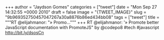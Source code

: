 
+++
author = "Jaydson Gomes"
categories = ["tweet"]
date = "Mon Sep 27 14:32:55 +0000 2010"
draft = false
image = "{TWEET_IMAGE}"
slug = "9b969352750457047267a30a8876b86ed434bb08"
tags = ["tweet"]
title = """RT @elijahmanor: "» Promo..."""
+++
RT @elijahmanor: '» Promote better JavaScript documentation with PromoteJS" by @codepo8 #tech #javascript http://bit.ly/dsosCn

